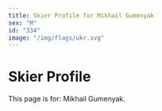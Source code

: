 ```yaml
---
title: Skier Profile for Mikhail Gumenyak
sex: "M"
id: "334"
image: "/img/flags/ukr.svg" 
---
```


# Skier Profile

This page is for: Mikhail Gumenyak.
    